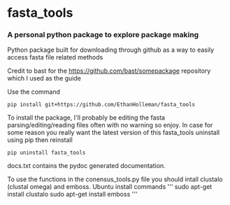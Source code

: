 # fasta_tools
### A personal python package to explore package making

Python package built for downloading through github as a way to easily access fasta file related methods

Credit to bast for the https://github.com/bast/somepackage repository which I used as the guide

Use the command
```
pip install git+https://github.com/EthanHolleman/fasta_tools
```
To install the package, I'll probably be editing the fasta parsing/editing/reading files often with no warning so enjoy. In case for some reason you really want the latest version of this fasta_tools uninstall using pip then reinstall 
```
pip uninstall fasta_tools
```

docs.txt contains the pydoc generated documentation. 

To use the functions in the conensus_tools.py file you should intall clustalo (clustal omega) and emboss.
Ubuntu install commands
'''
sudo apt-get install clustalo
sudo apt-get install emboss
'''
